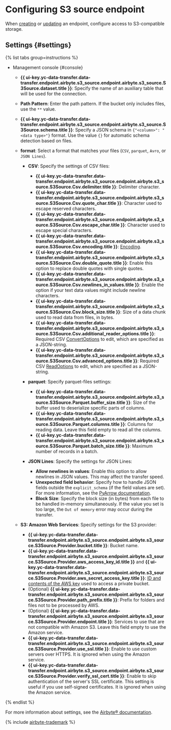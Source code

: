 # Configuring S3 source endpoint

When [creating](../index.md#create) or [updating](../index.md#update) an endpoint, configure access to S3-compatible storage.

## Settings {#settings}

{% list tabs group=instructions %}

- Management console {#console}

   * **{{ ui-key.yc-data-transfer.data-transfer.endpoint.airbyte.s3_source.endpoint.airbyte.s3_source.S3Source.dataset.title }}**: Specify the name of an auxiliary table that will be used for the connection.
   * **Path Pattern**: Enter the path pattern. If the bucket only includes files, use the `**` value.
   * **{{ ui-key.yc-data-transfer.data-transfer.endpoint.airbyte.s3_source.endpoint.airbyte.s3_source.S3Source.schema.title }}**: Specify a JSON schema in `{"<column>": "<data type>"}` format. Use the value `{}` for automatic schema detection based on files.
   * **format**: Select a format that matches your files (`CSV`, `parquet`, `Avro`, or `JSON Lines`).

      * **CSV**: Specify the settings of CSV files:

         * **{{ ui-key.yc-data-transfer.data-transfer.endpoint.airbyte.s3_source.endpoint.airbyte.s3_source.S3Source.Csv.delimiter.title }}**: Delimiter character.
         * **{{ ui-key.yc-data-transfer.data-transfer.endpoint.airbyte.s3_source.endpoint.airbyte.s3_source.S3Source.Csv.quote_char.title }}**: Character used to escape reserved characters.
         * **{{ ui-key.yc-data-transfer.data-transfer.endpoint.airbyte.s3_source.endpoint.airbyte.s3_source.S3Source.Csv.escape_char.title }}**: Character used to escape special characters.
         * **{{ ui-key.yc-data-transfer.data-transfer.endpoint.airbyte.s3_source.endpoint.airbyte.s3_source.S3Source.Csv.encoding.title }}**: [Encoding](https://docs.python.org/3/library/codecs.html#standard-encodings).
         * **{{ ui-key.yc-data-transfer.data-transfer.endpoint.airbyte.s3_source.endpoint.airbyte.s3_source.S3Source.Csv.double_quote.title }}**: Enable this option to replace double quotes with single quotes.
         * **{{ ui-key.yc-data-transfer.data-transfer.endpoint.airbyte.s3_source.endpoint.airbyte.s3_source.S3Source.Csv.newlines_in_values.title }}**: Enable the option if your text data values might include newline characters.
         * **{{ ui-key.yc-data-transfer.data-transfer.endpoint.airbyte.s3_source.endpoint.airbyte.s3_source.S3Source.Csv.block_size.title }}**: Size of a data chunk used to read data from files, in bytes.
         * **{{ ui-key.yc-data-transfer.data-transfer.endpoint.airbyte.s3_source.endpoint.airbyte.s3_source.S3Source.Csv.additional_reader_options.title }}**: Required CSV [ConvertOptions](https://arrow.apache.org/docs/python/generated/pyarrow.csv.ConvertOptions.html#pyarrow.csv.ConvertOptions) to edit, which are specified as a JSON-string.
         * **{{ ui-key.yc-data-transfer.data-transfer.endpoint.airbyte.s3_source.endpoint.airbyte.s3_source.S3Source.Csv.advanced_options.title }}**: Required CSV [ReadOptions](https://arrow.apache.org/docs/python/generated/pyarrow.csv.ReadOptions.html#pyarrow.csv.ReadOptions) to edit, which are specified as a JSON-string.

      * **parquet**: Specify parquet-files settings:

         * **{{ ui-key.yc-data-transfer.data-transfer.endpoint.airbyte.s3_source.endpoint.airbyte.s3_source.S3Source.Parquet.buffer_size.title }}**: Size of the buffer used to deserialize specific parts of columns.
         * **{{ ui-key.yc-data-transfer.data-transfer.endpoint.airbyte.s3_source.endpoint.airbyte.s3_source.S3Source.Parquet.columns.title }}**: Columns for reading data. Leave this field empty to read all the columns.
         * **{{ ui-key.yc-data-transfer.data-transfer.endpoint.airbyte.s3_source.endpoint.airbyte.s3_source.S3Source.Parquet.batch_size.title }}**: Maximum number of records in a batch.

      * **JSON Lines**: Specify the settings for JSON Lines:

         * **Allow newlines in values**: Enable this option to allow newlines in JSON values. This may affect the transfer speed.
         * **Unexpected field behavior**: Specify how to handle JSON fields outside the `explicit_schema` (if the field values are set). For more information, see the [PyArrow documentation](https://arrow.apache.org/docs/python/generated/pyarrow.json.ParseOptions.html).
         * **Block Size**: Specify the block size (in bytes) from each file to be handled in-memory simultaneously. If the value you set is too large, the `Out of memory` error may occur during the transfer.

   * **S3: Amazon Web Services**: Specify settings for the S3 provider:

      * **{{ ui-key.yc-data-transfer.data-transfer.endpoint.airbyte.s3_source.endpoint.airbyte.s3_source.S3Source.Provider.bucket.title }}**: Bucket name.
      * **{{ ui-key.yc-data-transfer.data-transfer.endpoint.airbyte.s3_source.endpoint.airbyte.s3_source.S3Source.Provider.aws_access_key_id.title }}** and **{{ ui-key.yc-data-transfer.data-transfer.endpoint.airbyte.s3_source.endpoint.airbyte.s3_source.S3Source.Provider.aws_secret_access_key.title }}**: [ID and contents of the AWS key](https://docs.aws.amazon.com/general/latest/gr/aws-sec-cred-types.html#access-keys-and-secret-access-keys) used to access a private bucket.
      * (Optional) **{{ ui-key.yc-data-transfer.data-transfer.endpoint.airbyte.s3_source.endpoint.airbyte.s3_source.S3Source.Provider.path_prefix.title }}**: Prefix for folders and files not to be processed by AWS.
      * (Optional) **{{ ui-key.yc-data-transfer.data-transfer.endpoint.airbyte.s3_source.endpoint.airbyte.s3_source.S3Source.Provider.endpoint.title }}**: Services to use that are not compatible with Amazon S3. Leave this field empty to use the Amazon service.
      * **{{ ui-key.yc-data-transfer.data-transfer.endpoint.airbyte.s3_source.endpoint.airbyte.s3_source.S3Source.Provider.use_ssl.title }}**: Enable to use custom servers over HTTPS. It is ignored when using the Amazon service.
      * **{{ ui-key.yc-data-transfer.data-transfer.endpoint.airbyte.s3_source.endpoint.airbyte.s3_source.S3Source.Provider.verify_ssl_cert.title }}**: Enable to skip authentication of the server's SSL certificate. This setting is useful if you use self-signed certificates. It is ignored when using the Amazon service.

{% endlist %}

For more information about settings, see the [Airbyte® documentation](https://docs.airbyte.com/integrations/sources/s3).

{% include [airbyte-trademark](../../../../_includes/data-transfer/airbyte-trademark.md) %}

